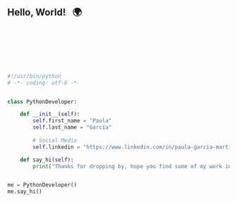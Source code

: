 ## Hello, World!<img src="https://github.com/TheDudeThatCode/TheDudeThatCode/blob/master/Assets/Hi.gif" width="3%">:earth_africa: 

```python
#!/usr/bin/python
# -*- coding: utf-8 -*-


class PythonDeveloper:

    def __init__(self):
        self.first_name = "Paula"
        self.last_name = "García"
        
        # Social Media
        self.linkedin = "https://www.linkedin.com/in/paula-garcia-martinez/"

    def say_hi(self):
        print("Thanks for dropping by, hope you find some of my work interesting.")


me = PythonDeveloper()
me.say_hi()
```
